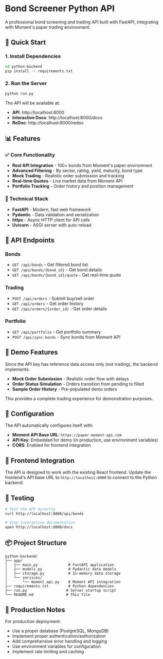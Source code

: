 # Bond Screener Python API

A professional bond screening and trading API built with FastAPI, integrating with Moment's paper trading environment.

## 🚀 Quick Start

### 1. Install Dependencies
```bash
cd python-backend
pip install -r requirements.txt
```

### 2. Run the Server
```bash
python run.py
```

The API will be available at:
- **API**: http://localhost:8000
- **Interactive Docs**: http://localhost:8000/docs
- **ReDoc**: http://localhost:8000/redoc

## 📊 Features

### ✅ Core Functionality
- **Real API Integration** - 100+ bonds from Moment's paper environment
- **Advanced Filtering** - By sector, rating, yield, maturity, bond type
- **Mock Trading** - Realistic order submission and tracking
- **Real-time Quotes** - Live market data from Moment API
- **Portfolio Tracking** - Order history and position management

### 🔧 Technical Stack
- **FastAPI** - Modern, fast web framework
- **Pydantic** - Data validation and serialization
- **httpx** - Async HTTP client for API calls
- **Uvicorn** - ASGI server with auto-reload

## 📡 API Endpoints

### Bonds
- `GET /api/bonds` - Get filtered bond list
- `GET /api/bonds/{bond_id}` - Get bond details
- `GET /api/bonds/{bond_id}/quote` - Get real-time quote

### Trading
- `POST /api/orders` - Submit buy/sell order
- `GET /api/orders` - Get order history
- `GET /api/orders/{order_id}` - Get order details

### Portfolio
- `GET /api/portfolio` - Get portfolio summary
- `POST /api/sync-bonds` - Sync bonds from Moment API

## 🎯 Demo Features

Since the API key has reference data access only (not trading), the backend implements:

- **Mock Order Submission** - Realistic order flow with delays
- **Order Status Simulation** - Orders transition from pending to filled
- **Sample Order History** - Pre-populated demo orders

This provides a complete trading experience for demonstration purposes.

## 🔧 Configuration

The API automatically configures itself with:
- **Moment API Base URL**: `https://paper.moment-api.com`
- **API Key**: Embedded for demo (in production, use environment variables)
- **CORS**: Enabled for frontend integration

## 📱 Frontend Integration

The API is designed to work with the existing React frontend. Update the frontend's API base URL to `http://localhost:8000` to connect to the Python backend.

## 🧪 Testing

```bash
# Test the API directly
curl http://localhost:8000/api/bonds

# View interactive documentation
open http://localhost:8000/docs
```

## 📦 Project Structure

```
python-backend/
├── app/
│   ├── main.py              # FastAPI application
│   ├── models.py            # Pydantic data models
│   ├── storage.py           # In-memory data storage
│   └── services/
│       └── moment_api.py    # Moment API integration
├── requirements.txt         # Python dependencies
├── run.py                  # Server startup script
└── README.md               # This file
```

## 🎯 Production Notes

For production deployment:
- Use a proper database (PostgreSQL, MongoDB)
- Implement proper authentication/authorization
- Add comprehensive error handling and logging
- Use environment variables for configuration
- Implement rate limiting and caching